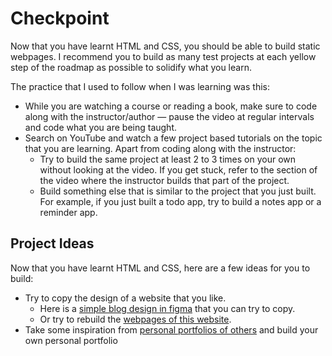 # Checkpoint

Now that you have learnt HTML and CSS, you should be able to build static webpages. I recommend you to build as many test projects at each yellow step of the roadmap as possible to solidify what you learn. 

The practice that I used to follow when I was learning was this:

- While you are watching a course or reading a book, make sure to code along with the instructor/author — pause the video at regular intervals and code what you are being taught.
- Search on YouTube and watch a few project based tutorials on the topic that you are learning. Apart from coding along with the instructor:
  - Try to build the same project at least 2 to 3 times on your own without looking at the video. If you get stuck, refer to the section of the video where the instructor builds that part of the project.
  - Build something else that is similar to the project that you just built. For example, if you just built a todo app, try to build a notes app or a reminder app.

## Project Ideas

Now that you have learnt HTML and CSS, here are a few ideas for you to build:

- Try to copy the design of a website that you like. 
  - Here is a [simple blog design in figma](https://www.figma.com/file/nh0V05z3NB87ue9v5PcO3R/writings.dev?type=design&node-id=0%3A1&t=2iQplaIojU3ydAfW-1) that you can try to copy.
  - Or try to rebuild the [webpages of this website](https://cs.fyi/).
- Take some inspiration from [personal portfolios of others](https://astro.build/showcase/) and build your own personal portfolio
